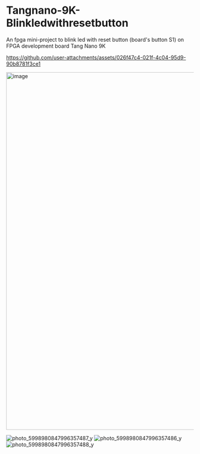 # Tangnano-9K-Blinkledwithresetbutton
An fpga mini-project to blink led with reset button (board's button S1)  on FPGA development board Tang Nano 9K 




https://github.com/user-attachments/assets/026f47c4-021f-4c04-95d9-90b8781f3ce1

<img width="959" alt="image" src="https://github.com/user-attachments/assets/3f8a7275-201d-41e6-8eee-ed3e13bf8e4e" />


![photo_5998980847996357487_y](https://github.com/user-attachments/assets/07c425a1-ab49-44ea-b0ae-212651472494)
![photo_5998980847996357486_y](https://github.com/user-attachments/assets/05e7376f-d9e6-4c92-997c-eff1a7f41cc0)
![photo_5998980847996357488_y](https://github.com/user-attachments/assets/e894f516-11ef-43e2-bb49-a7cda060ae21)


